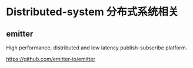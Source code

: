 # Distributed-system 分布式系统相关

## emitter

High performance, distributed and low latency publish-subscribe platform.

https://github.com/emitter-io/emitter